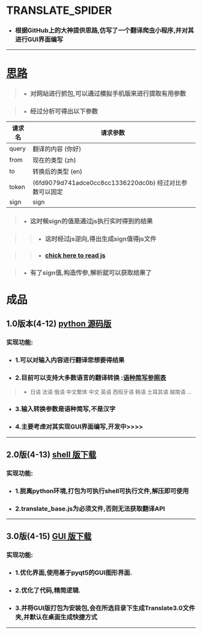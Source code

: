 # TRANSLATE_SPIDER

* ### 根据GitHub上的大神提供思路,仿写了一个翻译爬虫小程序,并对其进行GUI界面编写
----

# [思路](https://www.jianshu.com/p/38a65d8d3e80)

>* ### 对网站进行抓包,可以通过模拟手机版来进行提取有用参数

>* ### 经过分析可得出以下参数

 请求名 |  请求参数
---- | ----
 query| 翻译的内容 (你好)
from | 现在的类型 (zh)
to |转换后的类型 (en)
token | (6fd9079d741adce0cc8cc1336220dc0b) 经过对比参数可以固定
sign | sign

>* ### 这时候sign的值是通过js执行实时得到的结果

>>* ### 这时经过js逆向,得出生成sign值得js文件

>>* ### [chick here to read js](https://github.com/SunRelease/Spider_crawler/blob/master/Translate/translate_base.js)

>* ### 有了sign值,构造传参,解析就可以获取结果了

# 成品

## 1.0版本(4-12) [python 源码版](https://github.com/SunRelease/Spider_crawler/blob/master/Translate/translate.py)

### 实现功能:

* ### 1.可以对输入内容进行翻译您想要得结果 

* ### 2.目前可以支持大多数语言的翻译转换 :[语种简写参照表](http://www.afforange.com/556.html)
> * 日语 法语 俄语 中文繁体 中文 英语 西班牙语 韩语 土耳其语 越南语 ...

* ### 3.**输入转换参数是语种简写,不是汉字**

* ### 4.主要考虑对其实现GUI界面编写,开发中>>>>
----
## 2.0版(4-13)  [shell 版下载](https://www.lanzous.com/i3t37gd)

### 实现功能:

* ### 1.脱离python环境,打包为可执行shell可执行文件,解压即可使用

* ### 2.translate_base.js为必须文件,否则无法获取翻译API

----
## 3.0版(4-15)  [GUI 版下载](https://www.lanzous.com/i3t3ach)

### 实现功能:

* ### 1.优化界面,使用基于pyqt5的GUI图形界面.

* ### 2.优化了代码,精简逻辑.

* ### 3.并将GUI版打包为安装包,会在所选目录下生成Translate3.0文件夹,并默认在桌面生成快捷方式

----




